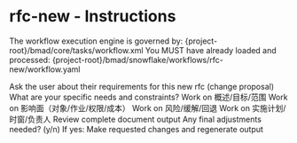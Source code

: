 # rfc-new - Instructions

<critical>The workflow execution engine is governed by: {project-root}/bmad/core/tasks/workflow.xml</critical>
<critical>You MUST have already loaded and processed: {project-root}/bmad/snowflake/workflows/rfc-new/workflow.yaml</critical>

<workflow>

<step n="1" goal="Understand Requirements">
<action>Ask the user about their requirements for this new rfc (change proposal)</action>
<ask>What are your specific needs and constraints?</ask>
</step>

<step n="2" goal="概述/目标/范围">
<action>Work on 概述/目标/范围</action>
<template-output section="summary"/>
</step>

<step n="3" goal="影响面（对象/作业/权限/成本）">
<action>Work on 影响面（对象/作业/权限/成本）</action>
<template-output section="impact"/>
</step>

<step n="4" goal="风险/缓解/回退">
<action>Work on 风险/缓解/回退</action>
<template-output section="risk"/>
</step>

<step n="5" goal="实施计划/时窗/负责人">
<action>Work on 实施计划/时窗/负责人</action>
<template-output section="plan"/>
</step>

<step n="6" goal="Review and Finalize">
<action>Review complete document output</action>
<ask>Any final adjustments needed? (y/n)</ask>
<check>If yes:</check>
  <action>Make requested changes and regenerate output</action>
</step>

</workflow>
